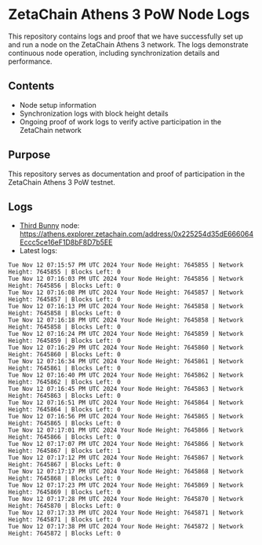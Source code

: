 # ZetaChain Athens 3 PoW Node Logs
This repository contains logs and proof that we have successfully set up and run a node on the ZetaChain Athens 3 network. The logs demonstrate continuous node operation, including synchronization details and performance.

## Contents
- Node setup information
- Synchronization logs with block height details
- Ongoing proof of work logs to verify active participation in the ZetaChain network

## Purpose
This repository serves as documentation and proof of participation in the ZetaChain Athens 3 PoW testnet.

## Logs

- [Third Bunny](https://thirdbunny.xyz/) node: https://athens.explorer.zetachain.com/address/0x225254d35dE666064Eccc5ce16eF1D8bF8D7b5EE
- Latest logs:
```
Tue Nov 12 07:15:57 PM UTC 2024 Your Node Height: 7645855 | Network Height: 7645855 | Blocks Left: 0
Tue Nov 12 07:16:03 PM UTC 2024 Your Node Height: 7645856 | Network Height: 7645856 | Blocks Left: 0
Tue Nov 12 07:16:08 PM UTC 2024 Your Node Height: 7645857 | Network Height: 7645857 | Blocks Left: 0
Tue Nov 12 07:16:13 PM UTC 2024 Your Node Height: 7645858 | Network Height: 7645858 | Blocks Left: 0
Tue Nov 12 07:16:18 PM UTC 2024 Your Node Height: 7645858 | Network Height: 7645858 | Blocks Left: 0
Tue Nov 12 07:16:24 PM UTC 2024 Your Node Height: 7645859 | Network Height: 7645859 | Blocks Left: 0
Tue Nov 12 07:16:29 PM UTC 2024 Your Node Height: 7645860 | Network Height: 7645860 | Blocks Left: 0
Tue Nov 12 07:16:34 PM UTC 2024 Your Node Height: 7645861 | Network Height: 7645861 | Blocks Left: 0
Tue Nov 12 07:16:40 PM UTC 2024 Your Node Height: 7645862 | Network Height: 7645862 | Blocks Left: 0
Tue Nov 12 07:16:45 PM UTC 2024 Your Node Height: 7645863 | Network Height: 7645863 | Blocks Left: 0
Tue Nov 12 07:16:51 PM UTC 2024 Your Node Height: 7645864 | Network Height: 7645864 | Blocks Left: 0
Tue Nov 12 07:16:56 PM UTC 2024 Your Node Height: 7645865 | Network Height: 7645865 | Blocks Left: 0
Tue Nov 12 07:17:01 PM UTC 2024 Your Node Height: 7645866 | Network Height: 7645866 | Blocks Left: 0
Tue Nov 12 07:17:07 PM UTC 2024 Your Node Height: 7645866 | Network Height: 7645867 | Blocks Left: 1
Tue Nov 12 07:17:12 PM UTC 2024 Your Node Height: 7645867 | Network Height: 7645867 | Blocks Left: 0
Tue Nov 12 07:17:17 PM UTC 2024 Your Node Height: 7645868 | Network Height: 7645868 | Blocks Left: 0
Tue Nov 12 07:17:23 PM UTC 2024 Your Node Height: 7645869 | Network Height: 7645869 | Blocks Left: 0
Tue Nov 12 07:17:28 PM UTC 2024 Your Node Height: 7645870 | Network Height: 7645870 | Blocks Left: 0
Tue Nov 12 07:17:33 PM UTC 2024 Your Node Height: 7645871 | Network Height: 7645871 | Blocks Left: 0
Tue Nov 12 07:17:38 PM UTC 2024 Your Node Height: 7645872 | Network Height: 7645872 | Blocks Left: 0
```
